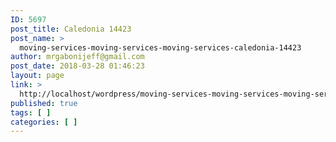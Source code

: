 ```yaml
---
ID: 5697
post_title: Caledonia 14423
post_name: >
  moving-services-moving-services-moving-services-caledonia-14423
author: mrgabonijeff@gmail.com
post_date: 2018-03-28 01:46:23
layout: page
link: >
  http://localhost/wordpress/moving-services-moving-services-moving-services-caledonia-14423/
published: true
tags: [ ]
categories: [ ]
---
```

